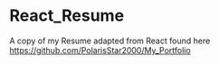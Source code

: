 # React_Resume
A copy of my Resume adapted from React found here https://github.com/PolarisStar2000/My_Portfolio 
